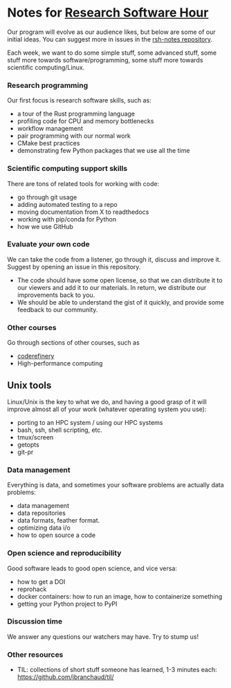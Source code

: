 # Notes for [Research Software Hour](https://researchsoftwarehour.github.io/)

Our program will evolve as our audience likes, but below are some of
our initial ideas.  You can suggest more in issues in the
[rsh-notes repository](https://github.com/ResearchSoftwareHour/rsh-notes).

Each week, we want to do some simple stuff, some advanced stuff, some
stuff more towards software/programming, some stuff more towards
scientific computing/Linux.

### Research programming
Our first focus is research software skills, such as:

- a tour of the Rust programming language
- profiling code for CPU and memory bottlenecks
- workflow management
- pair programming with our normal work
- CMake best practices
- demonstrating few Python packages that we use all the time

### Scientific computing support skills

There are tons of related tools for working with code:

- go through git usage
- adding automated testing to a repo
- moving documentation from X to readthedocs
- working with pip/conda for Python
- how we use GitHub

### Evaluate *your* own code

We can take the code from a listener, go through it, discuss and
improve it.  Suggest by opening an issue in this repository.

- The code should have some open license, so that we can distribute it
  to our viewers and add it to our materials.  In return, we
  distribute our improvements back to you.
- We should be able to understand the gist of it quickly, and provide
  some feedback to our community.


### Other courses
Go through sections of other courses, such as
- [coderefinery](https://coderefinery.org/lessons/)
- High-performance computing

## Unix tools

Linux/Unix is the key to what we do, and having a good grasp of it
will improve almost all of your work (whatever operating system you use):

- porting to an HPC system / using our HPC systems
- bash, ssh, shell scripting, etc.
- tmux/screen
- getopts
- git-pr

### Data management

Everything is data, and sometimes your software problems are actually
data problems:

- data management
- data repositories
- data formats, feather format.
- optimizing data i/o
- how to open source a code

### Open science and reproducibility

Good software leads to good open science, and vice versa:

- how to get a DOI
- reprohack
- docker containers: how to run an image, how to containerize something
- getting your Python project to PyPI

### Discussion time

We answer any questions our watchers may have.  Try to stump us!

### Other resources

- TIL: collections of short stuff someone has learned, 1-3 minutes each: https://github.com/jbranchaud/til/
